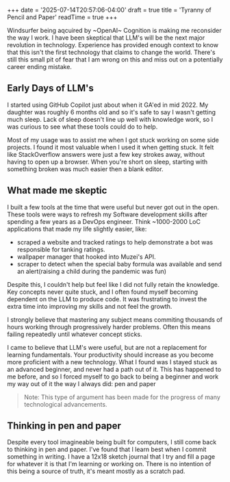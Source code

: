 +++
date = '2025-07-14T20:57:06-04:00'
draft = true
title = 'Tyranny of Pencil and Paper'
readTime = true
+++

Windsurfer being aqcuired by ~OpenAI~ Cognition is making me reconsider the way I work.
I have been skeptical that LLM's will be the next major revolution in technology.
Experience has provided enough context to know that this isn't the first technology that claims to change the world.
There's still this small pit of fear that I am wrong on this and miss out on a potentially career ending mistake.

## Early Days of LLM's

I started using GitHub Copilot just about when it GA'ed in mid 2022.
My daughter was roughly 6 months old  and so it's safe to say I wasn't getting much sleep.
Lack of sleep doesn't line up well with knowledge work, so I was curious to see what these tools could do to help.

Most of my usage was to assist me when I got stuck working on some side projects.
I found it most valuable when I used it when getting stuck.
It felt like StackOverflow answers were just a few key strokes away, without having to open up a browser.
When you're short on sleep, starting with something broken was much easier then a blank editor.

## What made me skeptic

I built a few tools at the time that were useful but never got out in the open.
These tools were ways to refresh my Software development skills after spending a few years as a DevOps engineer.
Think ~1000-2000 LoC applications that made my life slightly easier, like:
- scraped a website and tracked ratings to help demonstrate a bot was responsible for tanking ratings.
- wallpaper manager that hooked into Muzei's API.
- scraper to detect when the special baby formula was available and send an alert(raising a child during the pandemic was fun)


Despite this, I couldn't help but feel like I did not fully retain the knowledge.
Key concepts never quite stuck, and I often found myself becoming dependent on the LLM to produce code.
It was frustrating to invest the extra time into improving my skills and not feel the growth.

I strongly believe that mastering any subject means commiting thousands of hours working through progressively harder problems.
Often this means failing repeatedly until whatever concept sticks.

I came to believe that LLM's were useful, but are not a replacement for learning fundamentals.
Your productivity should increase as you become more proficient with a new technology.
What I found was I stayed stuck as an advanced beginner, and never had a path out of it.
This has happened to me before, and so I forced myself to go back to being a beginner and work my way out of it the way I always did: pen and paper

> Note: This type of argument has been made for the progress of many technological advancements.

## Thinking in pen and paper

Despite every tool imagineable being built for computers, I still come back to thinking in pen and paper.
I've found that I learn best when I commit something in writing.
I have a 12x18 sketch journal that I try and fill a page for whatever it is that I'm learning or working on.
There is no intention of this being a source of truth, it's meant mostly as a scratch pad.
